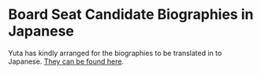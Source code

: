 # Board Seat Candidate Biographies in Japanese

Yuta has kindly arranged for the biographies to be translated in to Japanese.  [They can be found here](https://forum.cardano.org/t/intersect/137326).

